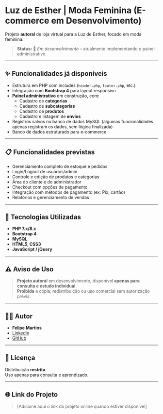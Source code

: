 # Luz de Esther | Moda Feminina (E-commerce em Desenvolvimento)

Projeto **autoral** de loja virtual para a Luz de Esther, focado em moda feminina.

> **Status:** 🚧 *Em desenvolvimento* – atualmente implementando o painel administrativo.

---

## ✨ Funcionalidades já disponíveis

- Estrutura em PHP com includes (`header.php`, `footer.php`, etc.)
- Integração com **Bootstrap 4** para layout responsivo
- **Painel administrativo** em construção, com:
  - Cadastro de **categorias**
  - Cadastro de **subcategorias**
  - Cadastro de **produtos**
  - Cadastro e listagem de **envios**
- Registros salvos no banco de dados MySQL (algumas funcionalidades apenas registram os dados, sem lógica finalizada)
- Banco de dados estruturado para e-commerce

---

## 📋 Funcionalidades previstas

- Gerenciamento completo de estoque e pedidos
- Login/Logout de usuários/admin
- Controle e edição de produtos e categorias
- Área do cliente e do administrador
- Checkout com opções de pagamento
- Integração com métodos de pagamento (ex: Pix, cartão)
- Relatórios e gerenciamento de vendas

---

## 🚀 Tecnologias Utilizadas

- **PHP 7.x/8.x**
- **Bootstrap 4**
- **MySQL**
- **HTML5, CSS3**
- **JavaScript / jQuery**

---

## ⚠️ Aviso de Uso

> **Projeto autoral** em desenvolvimento, disponível **apenas para consulta e estudo individual**.  
> **Proibida** a cópia, redistribuição ou uso comercial sem autorização prévia.

---

## 👨‍💻 Autor
* **Felipe Martins**
* [LinkedIn](https://www.linkedin.com/in/felipe-pereira-martins/) 
* [GitHub](https://github.com/Felipe-Pereira-Martins)
---

## 📄 Licença

Distribuição **restrita**.  
Uso apenas para consulta e aprendizado.

---

## 🌐 Link do Projeto

> [Adicione aqui o link do projeto online quando estiver disponível]
